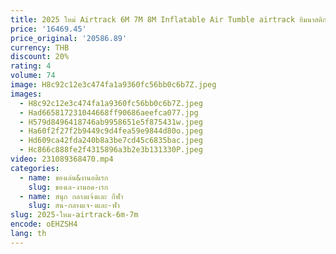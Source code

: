 ```yaml
---
title: 2025 ใหม่ Airtrack 6M 7M 8M Inflatable Air Tumble airtrack ยิมนาสติก GYM MAT Yugo Inflatable Air GYM air TRACK สําหรับ Home
price: '16469.45'
price_original: '20586.89'
currency: THB
discount: 20%
rating: 4
volume: 74
image: H8c92c12e3c474fa1a9360fc56bb0c6b7Z.jpeg
images:
  - H8c92c12e3c474fa1a9360fc56bb0c6b7Z.jpeg
  - Had665817231044668ff90686aeefca077.jpg
  - H579d8496418746ab9958651e5f875431w.jpeg
  - Ha60f2f27f2b9449c9d4fea59e9844d80o.jpeg
  - Hd609ca42fda240b8a3be7cd45c6835bac.jpeg
  - Hc866c888fe2f4315896a3b2e3b131330P.jpeg
video: 231089368470.mp4
categories:
  - name: ของเล่น&งานอดิเรก
    slug: ของเล-งานอด-เรก
  - name: สนุก กลางแจ้งและ กีฬา
    slug: สน-กลางแจ-งและ-ฬา
slug: 2025-ใหม-airtrack-6m-7m
encode: oEHZSH4
lang: th
---
```

  